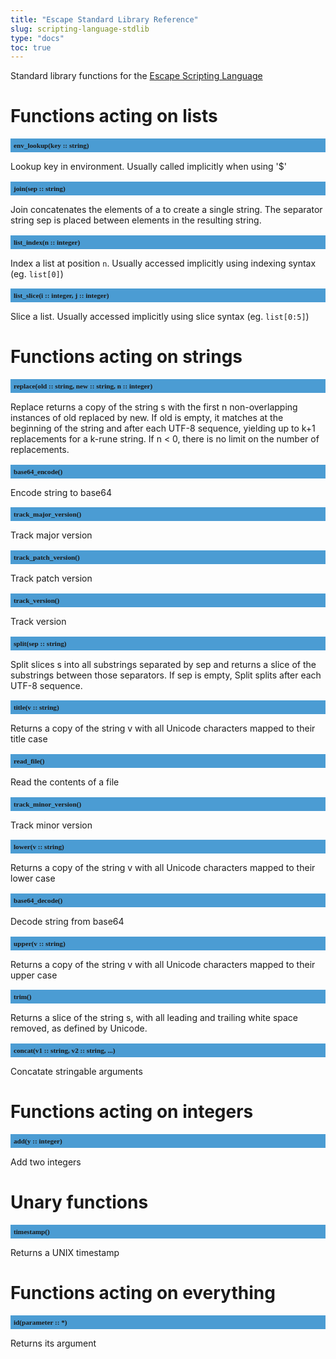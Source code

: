 ```yaml
---
title: "Escape Standard Library Reference"
slug: scripting-language-stdlib 
type: "docs"
toc: true
---
```


<style>
h2 {
  font-size: 0.8em;
  font-family: mono;
  background: #4B9CD3;
  padding: 5px;
}
</style>

Standard library functions for the [Escape Scripting Language](../scripting-language/)


# Functions acting on lists

## env_lookup(key :: string)

Lookup key in environment. Usually called implicitly when using '$'

## join(sep :: string)

Join concatenates the elements of a to create a single string. The separator string sep is placed between elements in the resulting string. 

## list_index(n :: integer)

Index a list at position `n`. Usually accessed implicitly using indexing syntax (eg. `list[0]`)

## list_slice(i :: integer, j :: integer)

Slice a list. Usually accessed implicitly using slice syntax (eg. `list[0:5]`)


# Functions acting on strings

## replace(old :: string, new :: string, n :: integer)

Replace returns a copy of the string s with the first n non-overlapping instances of old replaced by new. If old is empty, it matches at the beginning of the string and after each UTF-8 sequence, yielding up to k+1 replacements for a k-rune string. If n < 0, there is no limit on the number of replacements.

## base64_encode()

Encode string to base64

## track_major_version()

Track major version

## track_patch_version()

Track patch version

## track_version()

Track version

## split(sep :: string)

Split slices s into all substrings separated by sep and returns a slice of the substrings between those separators. If sep is empty, Split splits after each UTF-8 sequence.

## title(v :: string)

Returns a copy of the string v with all Unicode characters mapped to their title case

## read_file()

Read the contents of a file

## track_minor_version()

Track minor version

## lower(v :: string)

Returns a copy of the string v with all Unicode characters mapped to their lower case

## base64_decode()

Decode string from base64

## upper(v :: string)

Returns a copy of the string v with all Unicode characters mapped to their upper case

## trim()

Returns a slice of the string s, with all leading and trailing white space removed, as defined by Unicode. 

## concat(v1 :: string, v2 :: string, ...)

Concatate stringable arguments


# Functions acting on integers

## add(y :: integer)

Add two integers


# Unary functions

## timestamp()

Returns a UNIX timestamp


# Functions acting on everything

## id(parameter :: *)

Returns its argument

